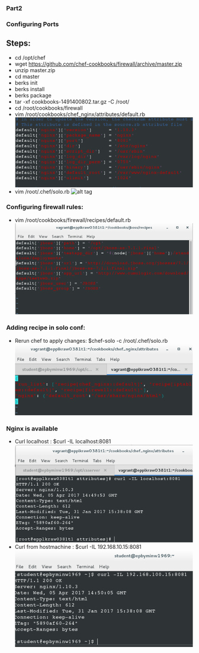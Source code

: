 ### Part2
### Configuring Ports
## Steps: 
 - cd /opt/chef
 - wget https://github.com/chef-cookbooks/firewall/archive/master.zip
 - unzip master.zip
 - cd master
 - berks init
 - berks install
 - berks package
 - tar -xf cookbooks-1491400802.tar.gz -C /root/
 - cd /root/cookbooks/firewall
 - vim /root/cookbooks/chef_nginx/attributes/default.rb
   ![alt tag](https://raw.githubusercontent.com/hopetds/chef-lab/task6/pics/8081.png)
 - vim /root/.chef/solo.rb
   ![alt tag](https://raw.githubusercontent.com/hopetds/chef-lab/master/runlist.png)
### Configuring firewall rules:
 - vim /root/cookbooks/firewall/recipes/default.rb
   ![alt tag](https://raw.githubusercontent.com/hopetds/chef-lab/task6/pics/attributes.png)
### Adding recipe in solo conf:
   - Rerun chef to apply changes: $chef-solo -c /root/.chef/solo.rb
   ![alt tag](https://raw.githubusercontent.com/hopetds/chef-lab/task6/pics/firewallddddd.png)
### Nginx is available
  - Curl localhost : $curl -IL localhost:8081
   ![alt tag](https://raw.githubusercontent.com/hopetds/chef-lab/task6/pics/curlfromvg.png)
 - Curl from hostmachine : $curl -IL 192.168.10.15:8081
   ![alt tag](https://raw.githubusercontent.com/hopetds/chef-lab/task6/pics/curllocalhost.png)
